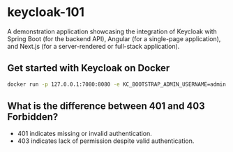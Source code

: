 # keycloak-101
A demonstration application showcasing the integration of Keycloak with Spring Boot (for the backend API), Angular (for a single-page application), and Next.js (for a server-rendered or full-stack application).

## Get started with Keycloak on Docker

```sh
docker run -p 127.0.0.1:7080:8080 -e KC_BOOTSTRAP_ADMIN_USERNAME=admin -e KC_BOOTSTRAP_ADMIN_PASSWORD=admin quay.io/keycloak/keycloak:26.3.2 start-dev
```

## What is the difference between 401 and 403 Forbidden?

* 401 indicates missing or invalid authentication.
* 403 indicates lack of permission despite valid authentication.


##